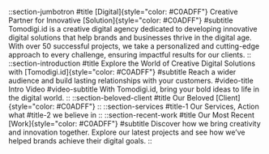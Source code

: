 ::section-jumbotron
#title
[Digital]{style="color: #C0ADFF"} Creative Partner for Innovative [Solution]{style="color: #C0ADFF"}
#subtitle
Tomodigi.id is a creative digital agency dedicated to developing innovative digital solutions that help brands and businesses thrive in the digital age. With over 50 successful projects, we take a personalized and cutting-edge approach to every challenge, ensuring impactful results for our clients.
::
::section-introduction
#title
Explore the World of Creative Digital Solutions with [Tomodigi.id]{style="color: #C0ADFF"}
#subtitle
Reach a wider audience and build lasting relationships with your customers.
#video-title
Intro Video
#video-subtitle
With Tomodigi.id, bring your bold ideas to life in the digital world.
::
::section-beloved-client
#title
Our Beloved [Client]{style="color: #C0ADFF"}
::
::section-services
#title-1
Our Services, Action what
#title-2
we believe in
::
::section-recent-work
#title
Our Most Recent [Work]{style="color: #C0ADFF"}
#subtitle
Discover how we bring creativity and innovation together. Explore our latest projects and see how we’ve helped brands achieve their digital goals.
::
